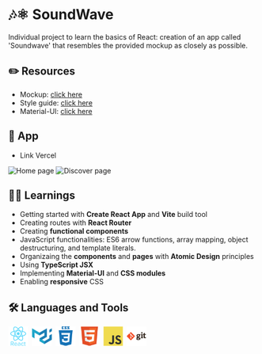 # :notes::atom_symbol: SoundWave 
Individual project to learn the basics of React: creation of an app called 'Soundwave' that resembles the provided mockup as closely as possible. 

  
## :pencil2: Resources
- Mockup: <a href="https://simplonline-v3-prod.s3.eu-west-3.amazonaws.com/media/file/pdf/46391d6c-b766-4ed3-a121-72c9b2a15960.pdf">
    click here  </a>
 - Style guide: <a href="https://simplonline-v3-prod.s3.eu-west-3.amazonaws.com/media/file/pdf/46391d6c-b766-4ed3-a121-72c9b2a15960.pdf">
    click here  </a>
- Material-UI: <a href="https://simplonline-v3-prod.s3.eu-west-3.amazonaws.com/media/file/pdf/46391d6c-b766-4ed3-a121-72c9b2a15960.pdf">
  click here </a>



## :triangular_flag_on_post: App

- Link Vercel
<img src="../soundwave/assets/app-screenshots/home-screenshot" alt="Home page">
<img src="../soundwave/assets/app-screenshots/discover-screenshot" alt="Discover page">

## :woman_technologist: Learnings

- Getting started with **Create React App** and **Vite** build tool
- Creating routes with **React Router**
- Creating **functional components**
- JavaScript functionalities: ES6 arrow functions, array mapping, object destructuring, and template literals.
- Organizaing the **components** and **pages** with **Atomic Design** principles
- Using **TypeScript JSX** 
- Implementing **Material-UI** and **CSS modules** 
- Enabling **responsive** CSS


## :hammer_and_wrench: Languages and Tools

<div>
  <img src="https://github.com/devicons/devicon/blob/master/icons/react/react-original-wordmark.svg" title="React" alt="React" width="40" height="40"/>&nbsp;
  <img src="https://github.com/devicons/devicon/blob/master/icons/materialui/materialui-original.svg" title="Material UI" alt="Material UI" width="40" height="40"/>&nbsp;
  <img src="https://github.com/devicons/devicon/blob/master/icons/css3/css3-plain-wordmark.svg"  title="CSS3" alt="CSS" width="40" height="40"/>&nbsp;
  <img src="https://github.com/devicons/devicon/blob/master/icons/html5/html5-original.svg" title="HTML5" alt="HTML" width="40" height="40"/>&nbsp;
  <img src="https://github.com/devicons/devicon/blob/master/icons/javascript/javascript-original.svg" title="JavaScript" alt="JavaScript" width="40" height="40"/>&nbsp;
  <img src="https://github.com/devicons/devicon/blob/master/icons/git/git-original-wordmark.svg" title="Git" **alt="Git" width="40" height="40"/>
</div>
